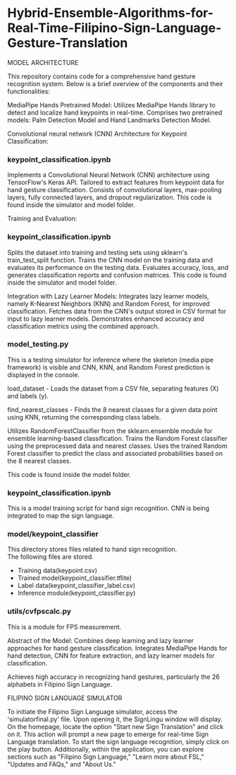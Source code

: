 # Hybrid-Ensemble-Algorithms-for-Real-Time-Filipino-Sign-Language-Gesture-Translation

MODEL ARCHITECTURE

This repository contains code for a comprehensive hand gesture recognition system.
Below is a brief overview of the components and their functionalities:

MediaPipe Hands Pretrained Model:
Utilizes MediaPipe Hands library to detect and localize hand keypoints in real-time.
Comprises two pretrained models: Palm Detection Model and Hand Landmarks Detection Model.

Convolutional neural network (CNN) Architecture for Keypoint Classification:

### keypoint_classification.ipynb

Implements a Convolutional Neural Network (CNN) architecture using TensorFlow's Keras API.
Tailored to extract features from keypoint data for hand gesture classification.
Consists of convolutional layers, max-pooling layers, fully connected layers, and dropout regularization.
This code is found inside the simulator and model folder.

Training and Evaluation:

### keypoint_classification.ipynb

Splits the dataset into training and testing sets using sklearn's train_test_split function.
Trains the CNN model on the training data and evaluates its performance on the testing data.
Evaluates accuracy, loss, and generates classification reports and confusion matrices.
This code is found inside the simulator and model folder.

Integration with Lazy Learner Models:
Integrates lazy learner models, namely K-Nearest Neighbors (KNN) and Random Forest, for improved classification.
Fetches data from the CNN's output stored in CSV format for input to lazy learner models.
Demonstrates enhanced accuracy and classification metrics using the combined approach.

### model_testing.py

This is a testing simulator for inference where the skeleton (media pipe framework) is visible and CNN, KNN, and Random Forest prediction is displayed in the console.

load_dataset - Loads the dataset from a CSV file, separating features (X) and labels (y).

find_nearest_classes - Finds the 8 nearest classes for a given data point using KNN, returning the corresponding class labels.

Utilizes RandomForestClassifier from the sklearn.ensemble module for ensemble learning-based classification.
Trains the Random Forest classifier using the preprocessed data and nearest classes.
Uses the trained Random Forest classifier to predict the class and associated probabilities based on the 8 nearest classes.

This code is found inside the model folder.

### keypoint_classification.ipynb

This is a model training script for hand sign recognition. CNN is being integrated to map the sign language.

### model/keypoint_classifier

This directory stores files related to hand sign recognition.<br>
The following files are stored.

- Training data(keypoint.csv)
- Trained model(keypoint_classifier.tflite)
- Label data(keypoint_classifier_label.csv)
- Inference module(keypoint_classifier.py)

### utils/cvfpscalc.py

This is a module for FPS measurement.

Abstract of the Model:
Combines deep learning and lazy learner approaches for hand gesture classification.
Integrates MediaPipe Hands for hand detection, CNN for feature extraction, and lazy learner models for classification.

Achieves high accuracy in recognizing hand gestures, particularly the 26 alphabets in Filipino Sign Language.

FILIPINO SIGN LANGUAGE SIMULATOR

To initiate the Filipino Sign Language simulator, access the 'simulatorfinal.py' file. Upon opening it, the SignLingu window will display. On the homepage, locate the option "Start new Sign Translation" and click on it. This action will prompt a new page to emerge for real-time Sign Language translation. To start the sign language recognition, simply click on the play button. Additionally, within the application, you can explore sections such as "Filipino Sign Language," "Learn more about FSL," "Updates and FAQs," and "About Us."
